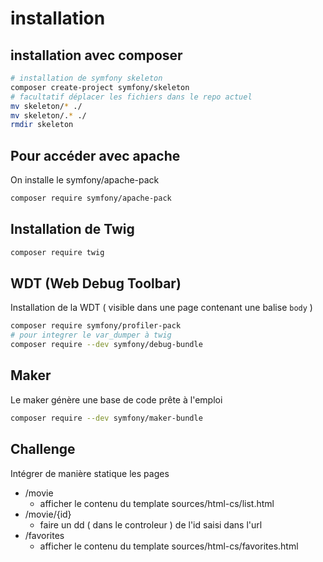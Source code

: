 # installation

## installation avec composer

```bash
# installation de symfony skeleton
composer create-project symfony/skeleton
# facultatif déplacer les fichiers dans le repo actuel
mv skeleton/* ./
mv skeleton/.* ./
rmdir skeleton
```

## Pour accéder avec apache

On installe le symfony/apache-pack

```bash
composer require symfony/apache-pack
```

## Installation de Twig

```bash
composer require twig
```

## WDT (Web Debug Toolbar)

Installation de la WDT ( visible dans une page contenant une balise `body` )

```bash
composer require symfony/profiler-pack
# pour integrer le var_dumper à twig
composer require --dev symfony/debug-bundle
```

## Maker

Le maker génère une base de code prête à l'emploi

```bash
composer require --dev symfony/maker-bundle
```

## Challenge

Intégrer de manière statique les pages

- /movie
  - afficher le contenu du template sources/html-cs/list.html
- /movie/{id}
  - faire un dd ( dans le controleur ) de l'id saisi dans l'url
- /favorites
  - afficher le contenu du template sources/html-cs/favorites.html
